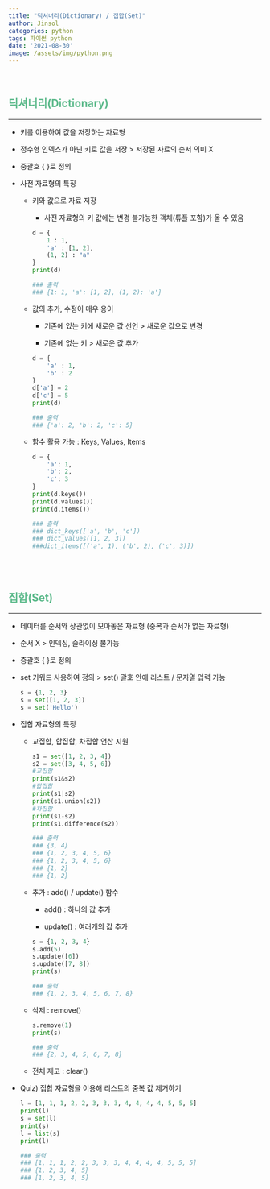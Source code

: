 ```yaml
---
title: "딕셔너리(Dictionary) / 집합(Set)"
author: Jinsol
categories: python
tags: 파이썬 python
date: '2021-08-30'
image: /assets/img/python.png
---
```


<br>

## <span style="color:#5bb98a">딕셔너리(Dictionary)</span>
<hr>

- 키를 이용하여 값을 저장하는 자료형

- 정수형 인덱스가 아닌 키로 값을 저장 > 저장된 자료의 순서 의미 X

- 중괄호 { }로 정의

- 사전 자료형의 특징

    - 키와 값으로 자료 저장

        - 사전 자료형의 키 값에는 변경 불가능한 객체(튜플 포함)가 올 수 있음

        ```python
        d = {
            1 : 1,
            'a' : [1, 2],
            (1, 2) : "a"
        }
        print(d)

        ### 출력
        ### {1: 1, 'a': [1, 2], (1, 2): 'a'}
        ```

    - 값의 추가, 수정이 매우 용이

        - 기존에 있는 키에 새로운 값 선언 > 새로운 값으로 변경
        
        - 기존에 없는 키 > 새로운 값 추가

        ```python
        d = {
            'a' : 1,
            'b' : 2
        }
        d['a'] = 2
        d['c'] = 5
        print(d)

        ### 출력
        ### {'a': 2, 'b': 2, 'c': 5}
        ```

    - 함수 활용 가능 : Keys, Values, Items

        ```python
        d = {
            'a': 1,
            'b': 2,
            'c': 3
        }
        print(d.keys())
        print(d.values())
        print(d.items())

        ### 출력
        ### dict_keys(['a', 'b', 'c'])
        ### dict_values([1, 2, 3])
        ###dict_items([('a', 1), ('b', 2), ('c', 3)])
        ```

<br><br>

## <span style="color:#5bb98a">집합(Set)</span>
<hr>

- 데이터를 순서와 상관없이 모아놓은 자료형 (중복과 순서가 없는 자료형)

- 순서 X > 인덱싱, 슬라이싱 불가능

- 중괄호 { }로 정의

- set 키워드 사용하여 정의 > set() 괄호 안에 리스트 / 문자열 입력 가능

    ```python
    s = {1, 2, 3}
    s = set([1, 2, 3])
    s = set('Hello')
    ```

- 집합 자료형의 특징

    - 교집합, 합집합, 차집합 연산 지원

        ```python
        s1 = set([1, 2, 3, 4])
        s2 = set([3, 4, 5, 6])
        #교집합
        print(s1&s2)
        #합집합
        print(s1|s2)
        print(s1.union(s2))
        #차집합
        print(s1-s2)
        print(s1.difference(s2))

        ### 출력
        ### {3, 4}
        ### {1, 2, 3, 4, 5, 6}
        ### {1, 2, 3, 4, 5, 6}
        ### {1, 2}
        ### {1, 2}
        ```

    - 추가 : add() / update() 함수

        - add() : 하나의 값 추가

        - update() : 여러개의 값 추가

        ```python
        s = {1, 2, 3, 4}
        s.add(5)
        s.update([6])
        s.update([7, 8])
        print(s)

        ### 출력
        ### {1, 2, 3, 4, 5, 6, 7, 8}
        ```

    - 삭제 : remove()

        ```python
        s.remove(1)
        print(s)

        ### 출력
        ### {2, 3, 4, 5, 6, 7, 8}
        ```

    - 전체 제고 : clear()

- Quiz) 집합 자료형을 이용해 리스트의 중복 값 제거하기

    ```python
    l = [1, 1, 1, 2, 2, 3, 3, 3, 4, 4, 4, 4, 5, 5, 5]
    print(l)
    s = set(l)
    print(s)
    l = list(s)
    print(l)

    ### 출력
    ### [1, 1, 1, 2, 2, 3, 3, 3, 4, 4, 4, 4, 5, 5, 5]
    ### {1, 2, 3, 4, 5}
    ### [1, 2, 3, 4, 5]
    ```